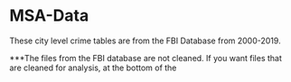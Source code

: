 # MSA-Data
These city level crime tables are from the FBI Database from 2000-2019. 

***The files from the FBI database are not cleaned. If you want files that are cleaned for analysis, at the bottom of the 

